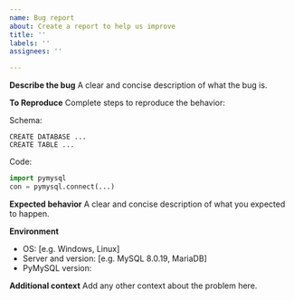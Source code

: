 ```yaml
---
name: Bug report
about: Create a report to help us improve
title: ''
labels: ''
assignees: ''

---
```


**Describe the bug**
A clear and concise description of what the bug is.

**To Reproduce**
Complete steps to reproduce the behavior:

Schema:

```
CREATE DATABASE ...
CREATE TABLE ...
```

Code:

```py
import pymysql
con = pymysql.connect(...)
```

**Expected behavior**
A clear and concise description of what you expected to happen.

**Environment**
 - OS: [e.g. Windows, Linux]
 - Server and version: [e.g. MySQL 8.0.19, MariaDB]
 - PyMySQL version: 

**Additional context**
Add any other context about the problem here.
